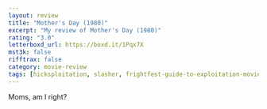 ```yaml
---
layout: review
title: "Mother's Day (1980)"
excerpt: "My review of Mother's Day (1980)"
rating: "3.0"
letterboxd_url: https://boxd.it/1Pqx7X
mst3k: false
rifftrax: false
category: movie-review
tags: [hicksploitation, slasher, frightfest-guide-to-exploitation-movies, special-day-horror, home-invasion]
---
```


Moms, am I right?
